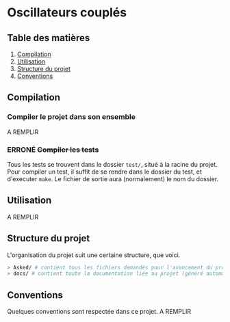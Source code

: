 # Oscillateurs couplés
## Table des matières
1. [Compilation](#compilation)
2. [Utilisation](#utilisation)
3. [Structure du projet](#structure)
4. [Conventions](#conventions)

## Compilation <a name="compilation"/>
### Compiler le projet dans son ensemble
A REMPLIR

### ERRONÉ ~~Compiler les tests~~
Tous les tests se trouvent dans le dossier `test/`, situé à la racine du projet. Pour compiler un test, il suffit de se rendre dans le dossier du test, et d'executer `make`. Le fichier de sortie aura (normalement) le nom du dossier.

## Utilisation <a name="utilisation"/>
A REMPLIR

## Structure du projet <a name="structure"/>
L'organisation du projet suit une certaine structure, que voici.
```bash
> Asked/ # contient tous les fichiers demandés pour l'avancement du projet, et la partie administrative.
> docs/ # contient toute la documentation liée au projet (généré automatiquement avec doxygen).
```

## Conventions <a name="conventions"/>
Quelques conventions sont respectée dans ce projet.
A REMPLIR